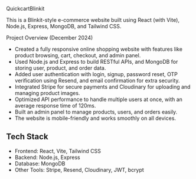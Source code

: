QuickcartBlinkit

This is a Blinkit-style e-commerce website built using React (with Vite), Node.js, Express, MongoDB, and Tailwind CSS.

Project Overview (December 2024)

- Created a fully responsive online shopping website with features like product browsing, cart, checkout, and admin panel.
- Used Node.js and Express to build RESTful APIs, and MongoDB for storing user, product, and order data.
- Added user authentication with login, signup, password reset, OTP verification using Resend, and email confirmation for extra security.
- Integrated Stripe for secure payments and Cloudinary for uploading and managing product images.
- Optimized API performance to handle multiple users at once, with an average response time of 120ms.
- Built an admin panel to manage products, users, and orders easily.
- The website is mobile-friendly and works smoothly on all devices.

## Tech Stack

- Frontend: React, Vite, Tailwind CSS
- Backend: Node.js, Express
- Database: MongoDB
- Other Tools: Stripe, Resend, Cloudinary, JWT, bcrypt

 
 
